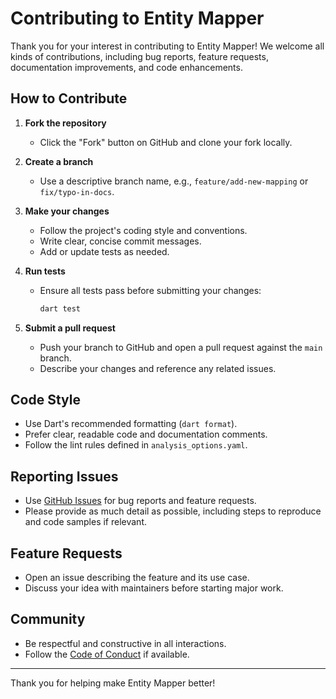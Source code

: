 # Contributing to Entity Mapper

Thank you for your interest in contributing to Entity Mapper! We welcome all kinds of contributions, including bug reports, feature requests, documentation improvements, and code enhancements.

## How to Contribute

1. **Fork the repository**
   - Click the "Fork" button on GitHub and clone your fork locally.

2. **Create a branch**
   - Use a descriptive branch name, e.g., `feature/add-new-mapping` or `fix/typo-in-docs`.

3. **Make your changes**
   - Follow the project's coding style and conventions.
   - Write clear, concise commit messages.
   - Add or update tests as needed.

4. **Run tests**
   - Ensure all tests pass before submitting your changes:
     ```sh
     dart test
     ```

5. **Submit a pull request**
   - Push your branch to GitHub and open a pull request against the `main` branch.
   - Describe your changes and reference any related issues.

## Code Style
- Use Dart's recommended formatting (`dart format`).
- Prefer clear, readable code and documentation comments.
- Follow the lint rules defined in `analysis_options.yaml`.

## Reporting Issues
- Use [GitHub Issues](https://github.com/r2am9d/entity_mapper/issues) for bug reports and feature requests.
- Please provide as much detail as possible, including steps to reproduce and code samples if relevant.

## Feature Requests
- Open an issue describing the feature and its use case.
- Discuss your idea with maintainers before starting major work.

## Community
- Be respectful and constructive in all interactions.
- Follow the [Code of Conduct](CODE_OF_CONDUCT.md) if available.

---

Thank you for helping make Entity Mapper better!
